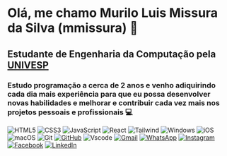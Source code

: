 # Olá, me chamo Murilo Luis Missura da Silva (mmissura) 🎸

## Estudante de Engenharia da Computação pela [UNIVESP](https://univesp.br)

### Estudo programação a cerca de 2 anos e venho adiquirindo cada dia mais experiência para que eu possa desenvolver novas habilidades e melhorar e contribuir cada vez mais nos projetos pessoais e profissionais 💻




![HTML5](https://img.shields.io/badge/HTML5-E34F26?style=for-the-badge&logo=html5&logoColor=white)
![CSS3](https://img.shields.io/badge/CSS3-1572B6?style=for-the-badge&logo=css3&logoColor=white)
![JavaScript](https://img.shields.io/badge/JavaScript-F7DF1E?style=for-the-badge&logo=javascript&logoColor=black)
![React](https://img.shields.io/badge/React-20232A?style=for-the-badge&logo=react&logoColor=61DAFB)
![Tailwind](https://img.shields.io/badge/tailwindcss-%2338B2AC.svg?style=for-the-badge&logo=tailwind-css&logoColor=white)
![Windows](https://img.shields.io/badge/Windows-000?style=for-the-badge&logo=windows&logoColor=2CA5E0)
![iOS](https://img.shields.io/badge/iOS-000000?style=for-the-badge&logo=ios&logoColor=white)
![macOS](https://img.shields.io/badge/mac%20os-000000?style=for-the-badge&logo=macos&logoColor=F0F0F0)
![Git](https://img.shields.io/badge/GIT-E44C30?style=for-the-badge&logo=git&logoColor=white)
[![GitHub](https://img.shields.io/badge/GitHub-100000?style=for-the-badge&logo=github&logoColor=white)](https://github.com/mmissura)
![Vscode](https://img.shields.io/badge/Vscode-007ACC?style=for-the-badge&logo=visual-studio-code&logoColor=white)
[![Gmail](https://img.shields.io/badge/Gmail-333333?style=for-the-badge&logo=gmail&logoColor=red)](mailto:mmissura@gmail.com)
[![WhatsApp](https://img.shields.io/badge/WhatsApp-25D366?style=for-the-badge&logo=whatsapp&logoColor=white)](https://wa.me/55+19+971027173)
[![Instagram](https://img.shields.io/badge/-Instagram-%23E4405F?style=for-the-badge&logo=instagram&logoColor=white)](https://www.instagram.com/mmissura/)
[![Facebook](https://img.shields.io/badge/Facebook-1877F2?style=for-the-badge&logo=facebook&logoColor=white)](https://www.facebook.com/mmissura/)
[![LinkedIn](https://img.shields.io/badge/LinkedIn-0077B5?style=for-the-badge&logo=linkedin&logoColor=white)](https://www.linkedin.com/in/mmissura/)

<!--
**mmissura/mmissura** is a ✨ _special_ ✨ repository because its `README.md` (this file) appears on your GitHub profile.

Here are some ideas to get you started:

- 🔭 I’m currently working on ...
- 🌱 I’m currently learning ...
- 👯 I’m looking to collaborate on ...
- 🤔 I’m looking for help with ...
- 💬 Ask me about ...
- 📫 How to reach me: ...
- 😄 Pronouns: ...
- ⚡ Fun fact: ...
-->
